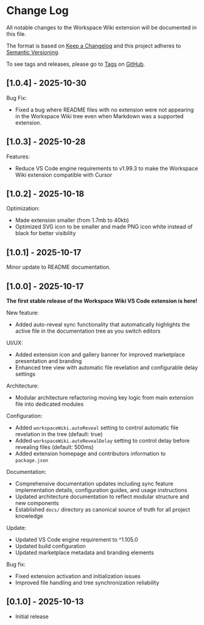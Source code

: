 # Change Log

All notable changes to the Workspace Wiki extension will be documented in this file.

The format is based on [Keep a Changelog](http://keepachangelog.com/) and this project adheres to [Semantic Versioning](http://semver.org/).

To see tags and releases, please go to [Tags](https://github.com/AlexJSully/workspace-wiki/tags) on [GitHub](https://github.com/AlexJSully/workspace-wiki).

## [1.0.4] - 2025-10-30

Bug Fix:

- Fixed a bug where README files with no extension were not appearing in the Workspace Wiki tree even when Markdown was a supported extension.

## [1.0.3] - 2025-10-28

Features:

- Reduce VS Code engine requirements to v1.99.3 to make the Workspace Wiki extension compatible with Cursor

## [1.0.2] - 2025-10-18

Optimization:

- Made extension smaller (from 1.7mb to 40kb)
- Optimized SVG icon to be smaller and made PNG icon white instead of black for better visibility

## [1.0.1] - 2025-10-17

Minor update to README documentation.

## [1.0.0] - 2025-10-17

**The first stable release of the Workspace Wiki VS Code extension is here!**

New feature:

- Added auto-reveal sync functionality that automatically highlights the active file in the documentation tree as you switch editors

UI/UX:

- Added extension icon and gallery banner for improved marketplace presentation and branding
- Enhanced tree view with automatic file revelation and configurable delay settings

Architecture:

- Modular architecture refactoring moving key logic from main extension file into dedicated modules

Configuration:

- Added `workspaceWiki.autoReveal` setting to control automatic file revelation in the tree (default: true)
- Added `workspaceWiki.autoRevealDelay` setting to control delay before revealing files (default: 500ms)
- Added extension homepage and contributors information to `package.json`

Documentation:

- Comprehensive documentation updates including sync feature implementation details, configuration guides, and usage instructions
- Updated architecture documentation to reflect modular structure and new components
- Established `docs/` directory as canonical source of truth for all project knowledge

Update:

- Updated VS Code engine requirement to ^1.105.0
- Updated build configuration
- Updated marketplace metadata and branding elements

Bug fix:

- Fixed extension activation and initialization issues
- Improved file handling and tree synchronization reliability

## [0.1.0] - 2025-10-13

- Initial release
